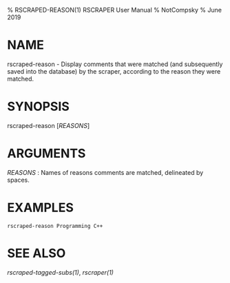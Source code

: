 % RSCRAPED-REASON(1) RSCRAPER User Manual
% NotCompsky
% June 2019

# NAME

rscraped-reason - Display comments that were matched (and subsequently saved into the database) by the scraper, according to the reason they were matched.

# SYNOPSIS
rscraped-reason [*REASONS*]

# ARGUMENTS

*REASONS*
:   Names of reasons comments are matched, delineated by spaces.

# EXAMPLES
    rscraped-reason Programming C++

# SEE ALSO

*rscraped-tagged-subs(1)*, *rscraper(1)*
